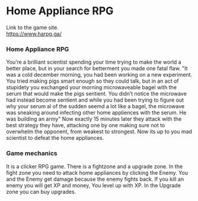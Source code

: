 # Home Appliance RPG
Link to the game site.
<br>
https://www.harpg.ga/

<h3>Home Appliance RPG</h3>

You’re a brilliant scientist spending your time trying to make the world a better place, 
but in your search for betterment you made one fatal flaw. 
"It was a cold december morning, you had been working on a new experiment. 
You tried making pigs smart enough so they could talk, 
but in an act of stupidety you exchanged your morning microwaveable bagel with the serum that would make the pigs sentient. 
You didn’t notice the microwave had instead become sentient and while you had been trying to figure out why your serum al of the sudden seemd a lot like a bagel, 
the microwave was sneaking around infecting other home appliences with the serum. 
He was building an army" Now exactly 15 minutes later they attack with the best strategy they have, 
attacking one by one making sure not to overwhelm the opponent, 
from weakest to strongest. 
Now its up to you mad scientist to defeat the home appliances. 

<h3>Game mechanics</h3>

It is a clicker RPG game.
There is a fightzone and a upgrade zone.
In the fight zone you need to attack home appliances by clicking the Enemy.
You and the Enemy get damage because the enemy fights back.
If you kill an enemy you will get XP and money, You level up with XP.
In the Upgrade zone you can buy upgrades.
